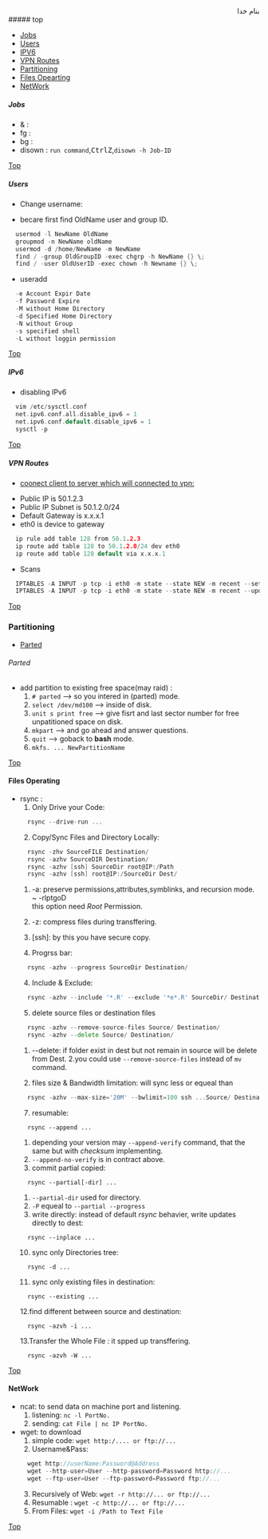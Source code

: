 <div dir="rtl">بنام خدا</div>
##### top

- [Jobs](#jobs)
- [Users](#users)
- [IPV6](#ipv6)
- [VPN Routes](#vpn-routes)
- [Partitioning](#partitioning)
- [Files Opearting](#files-operating)
- [NetWork](#network)

##### Jobs
- \& :
- fg :
- bg :
- disown :
  `run command`,<kbd>Ctrl</kbd><kbd>Z</kbd>,`disown -h Job-ID`

[Top](#top)
##### Users
* Change username:
 - becare first find OldName user and group ID.
```go
  usermod -l NewName OldName
  groupmod -n NewName oldName
  usermod -d /home/NewName -m NewName
  find / -group OldGroupID -exec chgrp -h NewName {} \;
  find / -user OldUserID -exec chown -h Newname {} \;
```
* useradd
```go
  -e Account Expir Date
  -f Password Expire
  -M without Home Directory
  -d Specified Home Directory
  -N without Group
  -s specified shell
  -L without loggin permission
```

[Top](#top)
##### IPv6
* disabling IPv6
```go
  vim /etc/sysctl.conf
  net.ipv6.conf.all.disable_ipv6 = 1
  net.ipv6.conf.default.disable_ipv6 = 1
  sysctl -p
```


[Top](#top)
##### VPN Routes
* [coonect client to server which will connected to vpn:](http://unix.stackexchange.com/questions/237460/ssh-into-a-server-which-is-connected-to-a-vpn-service)
 + Public IP is 50.1.2.3
 +  Public IP Subnet is 50.1.2.0/24
 +  Default Gateway is x.x.x.1
 +  eth0 is device to gateway
```go
  ip rule add table 128 from 50.1.2.3
  ip route add table 128 to 50.1.2.0/24 dev eth0
  ip route add table 128 default via x.x.x.1
```
* Scans
```go
  IPTABLES -A INPUT -p tcp -i eth0 -m state --state NEW -m recent --set
  IPTABLES -A INPUT -p tcp -i eth0 -m state --state NEW -m recent --update --seconds 30 --hitcount 10 -j DROP
```

[Top](#top)
### Partitioning
- [Parted](#parted)


###### Parted
- add partition to existing free space(may raid) :
  1. `# parted` --> so you intered in (parted) mode.
  2. `select /dev/md100` --> inside of disk.
  3. `unit s print free` --> give fisrt and last sector number for free unpatitioned space on disk.
  4. `mkpart`  --> and go ahead and answer questions.
  5. `quit` --> goback to __bash__ mode.
  6. `mkfs. ... NewPartitionName`
  

[Top](#top)
#### Files Operating
- rsync :
  1. Only Drive your Code:
  ```go
    rsync --drive-run ...
  ```
  2. Copy/Sync Files and Directory Locally:
  ```go
    rsync -zhv SourceFILE Destination/
    rsync -azhv SourceDIR Destination/
    rsync -azhv [ssh] SourceDir root@IP:/Path
    rsync -azhv [ssh] root@IP:/SourceDir Dest/
  ```
    1. -a: preserve permissions,attributes,symblinks, and recursion mode. ~ -rlptgoD \
          this option need *Root* Permission.
    2. -z: compress files during transffering.
    3. [ssh]: by this you have secure copy.
  
  3. Progrss bar:
  ```go
    rsync -azhv --progress SourceDir Destination/
  ```
  4. Include & Exclude:
  ```go
    rsync -azhv --include '*.R' --exclude '*e*.R' SourceDir/ Destination/
  ```
  5. delete source files or destination files
  ```go
    rsync -azhv --remove-source-files Source/ Destination/
    rsync -azhv --delete Source/ Destination/
  ```
    1. --delete: if folder exist in dest but not remain in source will be delete from Dest.
    2.you could use `--remove-source-files` instead of `mv` command.
  
  6. files size & Bandwidth limitation: will sync less or equeal than
  ```go
    rsync -azhv --max-size='20M' --bwlimit=100 ssh ...Source/ Destination/
  ```
  7. resumable:
  ```vim
    rsync --append ...
  ```
    1. depending your version may `--append-verify` command, that the same but with _checksum_ implementing.
    2. `--append-no-verify` is in contract above.
  8. commit partial copied:
  ```vim
    rsync --partial[-dir] ...
  ```
    1. `--partial-dir` used for directory.
    2. `-P` equeal to `--partial --progress`
  9. write directly: instead of default _rsync_ behavier, write updates directly to dest:
  ```vim
    rsync --inplace ...
  ```
  10. sync only Directories tree:
  ```vim
    rsync -d ...
  ```
  11. sync only existing files in destination:
  ```vim
    rsync --existing ...
  ```
  12.find different between source and destination:
  ```vim
    rsync -azvh -i ...
  ```
  13.Transfer the Whole File : it spped up transffering.
  ```vim
    rsync -azvh -W ...
  ```
  
[Top](#top)
#### NetWork
- ncat: to send data on machine port and listening.
  1. listening: `nc -l PortNo.`
  2. sending: `cat File | nc IP PortNo.`
- wget: to download
  1. simple code: `wget http:/.... or ftp://... `
  2. Username&Pass: 
  ```go
    wget http://userName:Password@Address
    wget --http-user=User --http-password=Password http://...
    wget --ftp-user=User --ftp-password=Password ftp://...
  ```
  3. Recursively of Web: `wget -r http://... or ftp://... `
  4. Resumable : `wget -c http://... or ftp://... `
  5. From Files: `wget -i /Path to Text File `

[Top](#top)
<div dir="rtl"></div>
